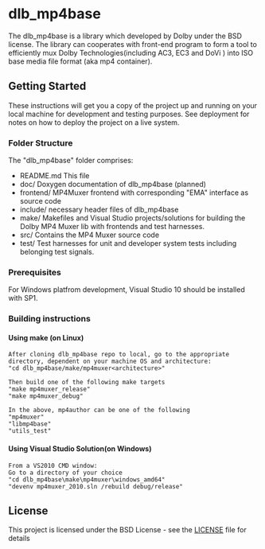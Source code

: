 # dlb_mp4base

The dlb_mp4base is a library which  developed by Dolby under the BSD license. The library can cooperates with front-end program to form a tool to efficiently mux Dolby Technologies(including AC3, EC3 and DoVi ) into ISO base media file format (aka mp4 container).

## Getting Started

These instructions will get you a copy of the project up and running on your local machine for development and testing purposes. See deployment for notes on how to deploy the project on a live system.

### Folder Structure

The "dlb_mp4base" folder comprises:

- README.md         This file
- doc/                       Doxygen documentation of dlb_mp4base (planned)
- frontend/               MP4Muxer frontend with corresponding "EMA" interface as source code
- include/                 necessary header files of dlb_mp4base
- make/                    Makefiles and Visual Studio projects/solutions for building the Dolby MP4 Muxer lib with frontends and test harnesses.
- src/                        Contains the MP4 Muxer source code
- test/                       Test harnesses for unit and developer system tests including belonging test signals.

### Prerequisites

For Windows platfrom development, Visual Studio 10 should be installed with SP1.

### Building instructions

#### Using make (on Linux)

    After cloning dlb_mp4base repo to local, go to the appropriate directory, dependent on your machine OS and architecture:
    "cd dlb_mp4base/make/mp4muxer<architecture>"

    Then build one of the following make targets
    "make mp4muxer_release"
    "make mp4muxer_debug"

    In the above, mp4author can be one of the following
    "mp4muxer"
    "libmp4base"
    "utils_test"

#### Using Visual Studio Solution(on	Windows)

    From a VS2010 CMD window:
    Go to a directory of your choice
    "cd dlb_mp4base\make\mp4muxer\windows_amd64"
    "devenv mp4muxer_2010.sln /rebuild debug/release"


## License

This project is licensed under the BSD License - see the [LICENSE](LICENSE) file for details


